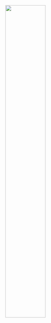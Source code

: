 [<img src="https://upload.wikimedia.org/wikipedia/commons/e/e2/Parallel_Topological_Sorting.jpg" width="50%">](https://www.youtube.com/watch?v=7GekRndMil4&t=76s "Sıralama Algoritmaları")
